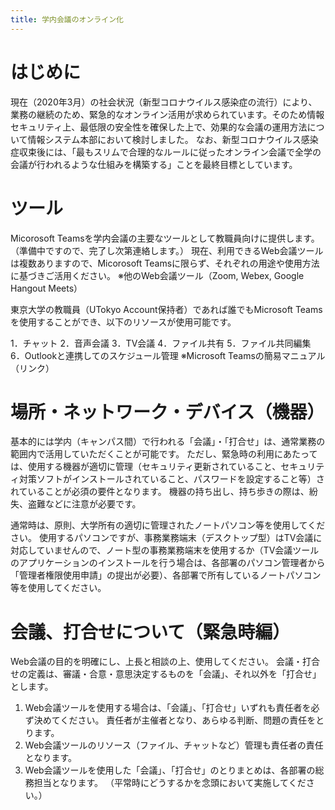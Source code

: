 ```yaml
---
title: 学内会議のオンライン化
---
```


# はじめに 
現在（2020年3月）の社会状況（新型コロナウイルス感染症の流行）により、業務の継続のため、緊急的なオンライン活用が求められています。そのため情報セキュリティ上、最低限の安全性を確保した上で、効果的な会議の運用方法について情報システム本部において検討しました。 
なお、新型コロナウイルス感染症収束後には、「最もスリムで合理的なルールに従ったオンライン会議で全学の会議が行われるような仕組みを構築する」ことを最終目標としています。 

# ツール 
Micorosoft Teamsを学内会議の主要なツールとして教職員向けに提供します。（準備中ですので、完了し次第連絡します。） 
現在、利用できるWeb会議ツールは複数ありますので、Micorosoft Teamsに限らず、それぞれの用途や使用方法に基づきご活用ください。 
※他のWeb会議ツール（Zoom, Webex, Google Hangout Meets） 

東京大学の教職員（UTokyo Account保持者）であれば誰でもMicrosoft Teamsを使用することができ、以下のリソースが使用可能です。 

1．チャット 
2．音声会議 
3．TV会議 
4．ファイル共有 
5．ファイル共同編集 
6．Outlookと連携してのスケジュール管理 
※Microsoft Teamsの簡易マニュアル（リンク） 

# 場所・ネットワーク・デバイス（機器） 
基本的には学内（キャンパス間）で行われる「会議」・「打合せ」は、通常業務の範囲内で活用していただくことが可能です。 
ただし、緊急時の利用にあたっては、使用する機器が適切に管理（セキュリティ更新されていること、セキュリティ対策ソフトがインストールされていること、パスワードを設定すること等）されていることが必須の要件となります。 
機器の持ち出し、持ち歩きの際は、紛失、盗難などに注意が必要です。 

通常時は、原則、大学所有の適切に管理されたノートパソコン等を使用してください。 
使用するパソコンですが、事務業務端末（デスクトップ型）はTV会議に対応していませんので、ノート型の事務業務端末を使用するか（TV会議ツールのアプリケーションのインストールを行う場合は、各部署のパソコン管理者から「管理者権限使用申請」の提出が必要）、各部署で所有しているノートパソコン等を使用してください。 

# 会議、打合せについて（緊急時編） 
Web会議の目的を明確にし、上長と相談の上、使用してください。 
会議・打合せの定義は、審議・合意・意思決定するものを「会議」、それ以外を「打合せ」とします。 

1. Web会議ツールを使用する場合は、「会議」、「打合せ」いずれも責任者を必ず決めてください。 
責任者が主催者となり、あらゆる判断、問題の責任をとります。 
2. Web会議ツールのリソース（ファイル、チャットなど）管理も責任者の責任となります。 
3. Web会議ツールを使用した「会議」、「打合せ」のとりまとめは、各部署の総務担当となります。 
（平常時にどうするかを念頭において実施してください。） 

 